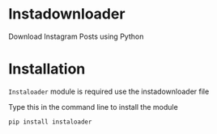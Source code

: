 # Instadownloader
Download Instagram Posts using Python

# Installation
`Instaloader` module is required use the instadownloader file

Type this in the command line to install the module
```
pip install instaloader
```
